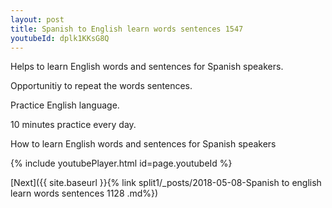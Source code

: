 ```yaml
---
layout: post
title: Spanish to English learn words sentences 1547 
youtubeId: dplk1KKsG8Q
---
```

 
 
Helps to learn English words and sentences for Spanish speakers.

Opportunitiy to repeat the words sentences. 

Practice English language. 
 
10 minutes practice every day. 
 
How to learn English words and sentences for Spanish speakers 
 
{% include youtubePlayer.html id=page.youtubeId %}
 
 
[Next]({{ site.baseurl }}{% link  split1/_posts/2018-05-08-Spanish to english learn words sentences 1128 .md%})
 
